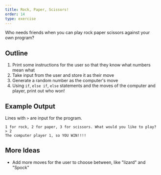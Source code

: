 ```yaml
---
title: Rock, Paper, Scissors!
order: 14
type: exercise
---
```


Who needs friends when you can play rock paper scissors against your own program?

## Outline

1. Print some instructions for the user so that they know what numbers mean what
2. Take input from the user and store it as their move
3. Generate a random number as the computer's move
4. Using `if`, `else if`, `else` statements and the moves of the computer and player, print out who won!

## Example Output

Lines with `>` are input for the program.

```rawtext
1 for rock, 2 for paper, 3 for scissors. What would you like to play?
> 2
The computer player 1, so YOU WIN!!!!
```

## More Ideas

- Add more moves for the user to choose between, like "lizard" and "Spock"
